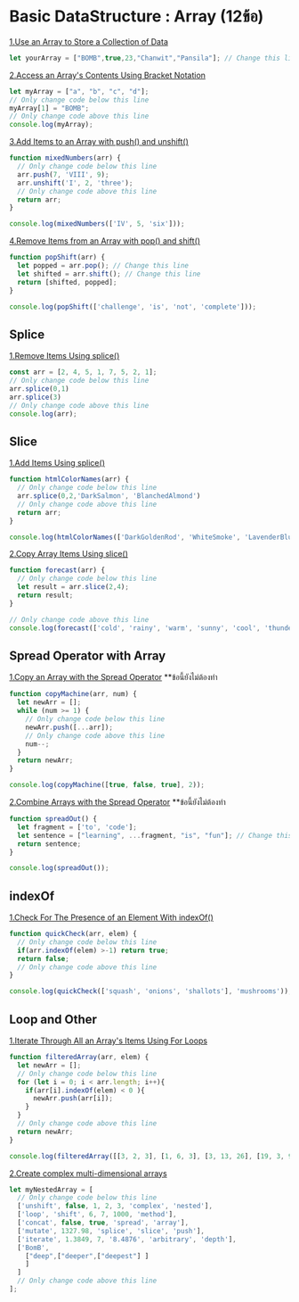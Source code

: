 # Basic DataStructure : Array (12ข้อ)

[1.Use an Array to Store a Collection of Data](https://www.freecodecamp.org/learn/javascript-algorithms-and-data-structures/basic-data-structures/use-an-array-to-store-a-collection-of-data)
```js
let yourArray = ["BOMB",true,23,"Chanwit","Pansila"]; // Change this line
```

[2.Access an Array's Contents Using Bracket Notation](https://www.freecodecamp.org/learn/javascript-algorithms-and-data-structures/basic-data-structures/access-an-arrays-contents-using-bracket-notation)
```js
let myArray = ["a", "b", "c", "d"];
// Only change code below this line
myArray[1] = "BOMB";
// Only change code above this line
console.log(myArray);
```


[3.Add Items to an Array with push() and unshift()](https://www.freecodecamp.org/learn/javascript-algorithms-and-data-structures/basic-data-structures/add-items-to-an-array-with-push-and-unshift)
```js
function mixedNumbers(arr) {
  // Only change code below this line
  arr.push(7, 'VIII', 9);
  arr.unshift('I', 2, 'three');
  // Only change code above this line
  return arr;
}

console.log(mixedNumbers(['IV', 5, 'six']));
```

[4.Remove Items from an Array with pop() and shift()](https://www.freecodecamp.org/learn/javascript-algorithms-and-data-structures/basic-data-structures/remove-items-from-an-array-with-pop-and-shift)
```js
function popShift(arr) {
  let popped = arr.pop(); // Change this line
  let shifted = arr.shift(); // Change this line
  return [shifted, popped];
}

console.log(popShift(['challenge', 'is', 'not', 'complete']));
```

## Splice
[1.Remove Items Using splice()](https://www.freecodecamp.org/learn/javascript-algorithms-and-data-structures/basic-data-structures/remove-items-using-splice)
```js
const arr = [2, 4, 5, 1, 7, 5, 2, 1];
// Only change code below this line
arr.splice(0,1)
arr.splice(3)
// Only change code above this line
console.log(arr);
```

## Slice
[1.Add Items Using splice()](https://www.freecodecamp.org/learn/javascript-algorithms-and-data-structures/basic-data-structures/add-items-using-splice)
```js
function htmlColorNames(arr) {
  // Only change code below this line
  arr.splice(0,2,'DarkSalmon', 'BlanchedAlmond')
  // Only change code above this line
  return arr;
}

console.log(htmlColorNames(['DarkGoldenRod', 'WhiteSmoke', 'LavenderBlush', 'PaleTurquoise', 'FireBrick']));
```

[2.Copy Array Items Using slice()](https://www.freecodecamp.org/learn/javascript-algorithms-and-data-structures/basic-data-structures/copy-array-items-using-slice)
```js
function forecast(arr) {
  // Only change code below this line
  let result = arr.slice(2,4);
  return result;
}

// Only change code above this line
console.log(forecast(['cold', 'rainy', 'warm', 'sunny', 'cool', 'thunderstorms']));
```
## Spread Operator with Array
[1.Copy an Array with the Spread Operator](https://www.freecodecamp.org/learn/javascript-algorithms-and-data-structures/basic-data-structures/copy-an-array-with-the-spread-operator) **ข้อนี้ยังไม่ต้องทำ
```js
function copyMachine(arr, num) {
  let newArr = [];
  while (num >= 1) {
    // Only change code below this line
    newArr.push([...arr]);
    // Only change code above this line
    num--;
  }
  return newArr;
}

console.log(copyMachine([true, false, true], 2));
```

[2.Combine Arrays with the Spread Operator](https://www.freecodecamp.org/learn/javascript-algorithms-and-data-structures/basic-data-structures/combine-arrays-with-the-spread-operator) **ข้อนี้ยังไม่ต้องทำ
```js
function spreadOut() {
  let fragment = ['to', 'code'];
  let sentence = ["learning", ...fragment, "is", "fun"]; // Change this line
  return sentence;
}

console.log(spreadOut());
```

## indexOf
[1.Check For The Presence of an Element With indexOf()](https://www.freecodecamp.org/learn/javascript-algorithms-and-data-structures/basic-data-structures/check-for-the-presence-of-an-element-with-indexof)
```js
function quickCheck(arr, elem) {
  // Only change code below this line
  if(arr.indexOf(elem) >-1) return true;
  return false;
  // Only change code above this line
}

console.log(quickCheck(['squash', 'onions', 'shallots'], 'mushrooms'));
```
## Loop and Other
[1.Iterate Through All an Array's Items Using For Loops](https://www.freecodecamp.org/learn/javascript-algorithms-and-data-structures/basic-data-structures/iterate-through-all-an-arrays-items-using-for-loops)
```js
function filteredArray(arr, elem) {
  let newArr = [];
  // Only change code below this line
  for (let i = 0; i < arr.length; i++){
    if(arr[i].indexOf(elem) < 0 ){
      newArr.push(arr[i]);
    }
  }
  // Only change code above this line
  return newArr;
}

console.log(filteredArray([[3, 2, 3], [1, 6, 3], [3, 13, 26], [19, 3, 9]], 3));
```

[2.Create complex multi-dimensional arrays](https://www.freecodecamp.org/learn/javascript-algorithms-and-data-structures/basic-data-structures/create-complex-multi-dimensional-arrays)
```js
let myNestedArray = [
  // Only change code below this line
  ['unshift', false, 1, 2, 3, 'complex', 'nested'],
  ['loop', 'shift', 6, 7, 1000, 'method'],
  ['concat', false, true, 'spread', 'array'],
  ['mutate', 1327.98, 'splice', 'slice', 'push'],
  ['iterate', 1.3849, 7, '8.4876', 'arbitrary', 'depth'],
  ['BomB',
    ["deep",["deeper",["deepest"] ]
    ]
  ]
  // Only change code above this line
];
```
